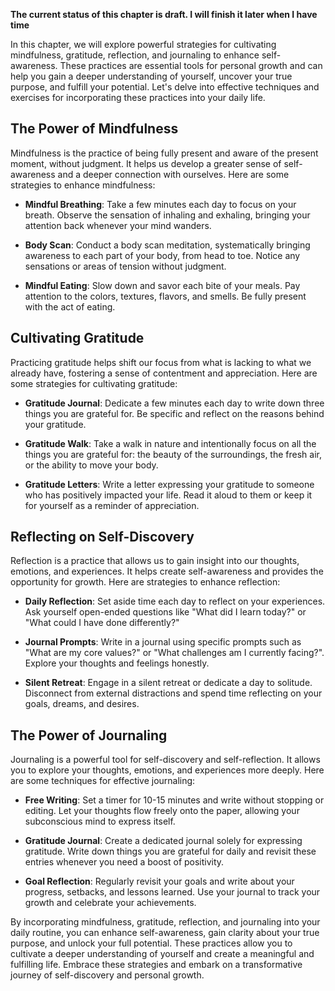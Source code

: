 **The current status of this chapter is draft. I will finish it later when I have time**

In this chapter, we will explore powerful strategies for cultivating mindfulness, gratitude, reflection, and journaling to enhance self-awareness. These practices are essential tools for personal growth and can help you gain a deeper understanding of yourself, uncover your true purpose, and fulfill your potential. Let's delve into effective techniques and exercises for incorporating these practices into your daily life.

The Power of Mindfulness
------------------------

Mindfulness is the practice of being fully present and aware of the present moment, without judgment. It helps us develop a greater sense of self-awareness and a deeper connection with ourselves. Here are some strategies to enhance mindfulness:

* **Mindful Breathing**: Take a few minutes each day to focus on your breath. Observe the sensation of inhaling and exhaling, bringing your attention back whenever your mind wanders.

* **Body Scan**: Conduct a body scan meditation, systematically bringing awareness to each part of your body, from head to toe. Notice any sensations or areas of tension without judgment.

* **Mindful Eating**: Slow down and savor each bite of your meals. Pay attention to the colors, textures, flavors, and smells. Be fully present with the act of eating.

Cultivating Gratitude
---------------------

Practicing gratitude helps shift our focus from what is lacking to what we already have, fostering a sense of contentment and appreciation. Here are some strategies for cultivating gratitude:

* **Gratitude Journal**: Dedicate a few minutes each day to write down three things you are grateful for. Be specific and reflect on the reasons behind your gratitude.

* **Gratitude Walk**: Take a walk in nature and intentionally focus on all the things you are grateful for: the beauty of the surroundings, the fresh air, or the ability to move your body.

* **Gratitude Letters**: Write a letter expressing your gratitude to someone who has positively impacted your life. Read it aloud to them or keep it for yourself as a reminder of appreciation.

Reflecting on Self-Discovery
----------------------------

Reflection is a practice that allows us to gain insight into our thoughts, emotions, and experiences. It helps create self-awareness and provides the opportunity for growth. Here are strategies to enhance reflection:

* **Daily Reflection**: Set aside time each day to reflect on your experiences. Ask yourself open-ended questions like "What did I learn today?" or "What could I have done differently?"

* **Journal Prompts**: Write in a journal using specific prompts such as "What are my core values?" or "What challenges am I currently facing?". Explore your thoughts and feelings honestly.

* **Silent Retreat**: Engage in a silent retreat or dedicate a day to solitude. Disconnect from external distractions and spend time reflecting on your goals, dreams, and desires.

The Power of Journaling
-----------------------

Journaling is a powerful tool for self-discovery and self-reflection. It allows you to explore your thoughts, emotions, and experiences more deeply. Here are some techniques for effective journaling:

* **Free Writing**: Set a timer for 10-15 minutes and write without stopping or editing. Let your thoughts flow freely onto the paper, allowing your subconscious mind to express itself.

* **Gratitude Journal**: Create a dedicated journal solely for expressing gratitude. Write down things you are grateful for daily and revisit these entries whenever you need a boost of positivity.

* **Goal Reflection**: Regularly revisit your goals and write about your progress, setbacks, and lessons learned. Use your journal to track your growth and celebrate your achievements.

By incorporating mindfulness, gratitude, reflection, and journaling into your daily routine, you can enhance self-awareness, gain clarity about your true purpose, and unlock your full potential. These practices allow you to cultivate a deeper understanding of yourself and create a meaningful and fulfilling life. Embrace these strategies and embark on a transformative journey of self-discovery and personal growth.
